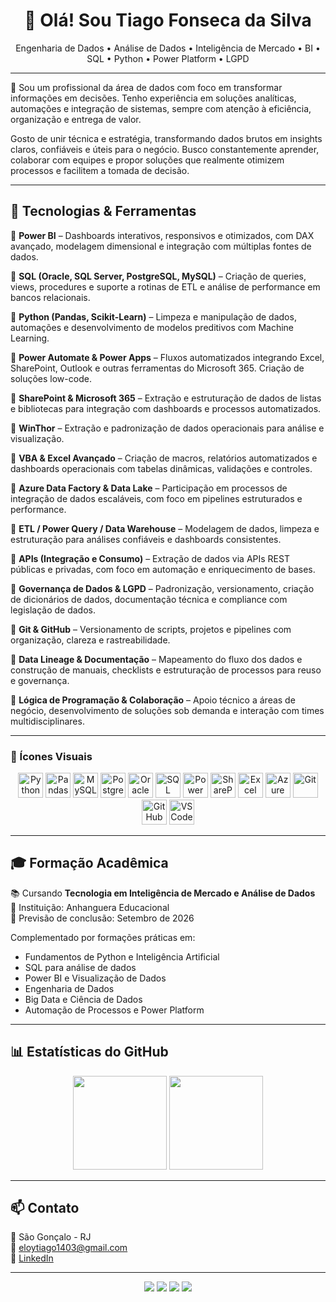 <h1 align="center">👋 Olá! Sou Tiago Fonseca da Silva</h1>
<p align="center">
Engenharia de Dados • Análise de Dados • Inteligência de Mercado • BI • SQL • Python • Power Platform • LGPD
</p>

---

🎯 Sou um profissional da área de dados com foco em transformar informações em decisões. Tenho experiência em soluções analíticas, automações e integração de sistemas, sempre com atenção à eficiência, organização e entrega de valor.

Gosto de unir técnica e estratégia, transformando dados brutos em insights claros, confiáveis e úteis para o negócio. Busco constantemente aprender, colaborar com equipes e propor soluções que realmente otimizem processos e facilitem a tomada de decisão.

---

## 🚀 Tecnologias & Ferramentas

🔹 **Power BI** – Dashboards interativos, responsivos e otimizados, com DAX avançado, modelagem dimensional e integração com múltiplas fontes de dados.

🔹 **SQL (Oracle, SQL Server, PostgreSQL, MySQL)** – Criação de queries, views, procedures e suporte a rotinas de ETL e análise de performance em bancos relacionais.

🔹 **Python (Pandas, Scikit-Learn)** – Limpeza e manipulação de dados, automações e desenvolvimento de modelos preditivos com Machine Learning.

🔹 **Power Automate & Power Apps** – Fluxos automatizados integrando Excel, SharePoint, Outlook e outras ferramentas do Microsoft 365. Criação de soluções low-code.

🔹 **SharePoint & Microsoft 365** – Extração e estruturação de dados de listas e bibliotecas para integração com dashboards e processos automatizados.

🔹 **WinThor** – Extração e padronização de dados operacionais para análise e visualização.

🔹 **VBA & Excel Avançado** – Criação de macros, relatórios automatizados e dashboards operacionais com tabelas dinâmicas, validações e controles.

🔹 **Azure Data Factory & Data Lake** – Participação em processos de integração de dados escaláveis, com foco em pipelines estruturados e performance.

🔹 **ETL / Power Query / Data Warehouse** – Modelagem de dados, limpeza e estruturação para análises confiáveis e dashboards consistentes.

🔹 **APIs (Integração e Consumo)** – Extração de dados via APIs REST públicas e privadas, com foco em automação e enriquecimento de bases.

🔹 **Governança de Dados & LGPD** – Padronização, versionamento, criação de dicionários de dados, documentação técnica e compliance com legislação de dados.

🔹 **Git & GitHub** – Versionamento de scripts, projetos e pipelines com organização, clareza e rastreabilidade.

🔹 **Data Lineage & Documentação** – Mapeamento do fluxo dos dados e construção de manuais, checklists e estruturação de processos para reuso e governança.

🔹 **Lógica de Programação & Colaboração** – Apoio técnico a áreas de negócio, desenvolvimento de soluções sob demanda e interação com times multidisciplinares.

---

### 🧰 Ícones Visuais

<p align="center">
  <img src="https://cdn.jsdelivr.net/gh/devicons/devicon/icons/python/python-original.svg" width="40" title="Python"/>
  <img src="https://cdn.jsdelivr.net/gh/devicons/devicon/icons/pandas/pandas-original.svg" width="40" title="Pandas"/>
  <img src="https://cdn.jsdelivr.net/gh/devicons/devicon/icons/mysql/mysql-original.svg" width="40" title="MySQL"/>
  <img src="https://cdn.jsdelivr.net/gh/devicons/devicon/icons/postgresql/postgresql-original.svg" width="40" title="PostgreSQL"/>
  <img src="https://cdn.jsdelivr.net/gh/devicons/devicon/icons/oracle/oracle-original.svg" width="40" title="Oracle"/>
  <img src="https://cdn.jsdelivr.net/gh/devicons/devicon/icons/microsoftsqlserver/microsoftsqlserver-plain.svg" width="40" title="SQL Server"/>
  <img src="https://img.icons8.com/color/48/000000/power-bi.png" width="40" title="Power BI"/>
  <img src="https://img.icons8.com/color/48/000000/microsoft-sharepoint-2019.png" width="40" title="SharePoint"/>
  <img src="https://img.icons8.com/fluency/48/000000/microsoft-excel-2019.png" width="40" title="Excel VBA"/>
  <img src="https://img.icons8.com/color/48/000000/azure-1.png" width="40" title="Azure Data Factory"/>
  <img src="https://cdn.jsdelivr.net/gh/devicons/devicon/icons/git/git-original.svg" width="40" title="Git"/>
  <img src="https://cdn.jsdelivr.net/gh/devicons/devicon/icons/github/github-original.svg" width="40" title="GitHub"/>
  <img src="https://cdn.jsdelivr.net/gh/devicons/devicon/icons/vscode/vscode-original.svg" width="40" title="VS Code"/>
</p>

---

## 🎓 Formação Acadêmica

📚 Cursando **Tecnologia em Inteligência de Mercado e Análise de Dados**  
🏫 Instituição: Anhanguera Educacional  
📅 Previsão de conclusão: Setembro de 2026

Complementado por formações práticas em:
- Fundamentos de Python e Inteligência Artificial
- SQL para análise de dados
- Power BI e Visualização de Dados
- Engenharia de Dados
- Big Data e Ciência de Dados
- Automação de Processos e Power Platform

---

## 📊 Estatísticas do GitHub

<p align="center">
  <img src="https://github-readme-stats.vercel.app/api?username=tiago639&show_icons=true&theme=radical" height="150"/>
  <img src="https://github-readme-stats.vercel.app/api/top-langs/?username=tiago639&layout=compact&theme=radical" height="150"/>
</p>

---

## 📫 Contato

📍 São Gonçalo - RJ  
📧 eloytiago1403@gmail.com  
🔗 [LinkedIn](https://www.linkedin.com/in/tiago-fonseca-da-silva-126aa22a5)

---

<p align="center">
  <img src="https://img.shields.io/badge/Power_BI-analytics-yellow?style=for-the-badge&logo=powerbi&logoColor=black"/>
  <img src="https://img.shields.io/badge/SQL-Server-blue?style=for-the-badge&logo=microsoftsqlserver&logoColor=white"/>
  <img src="https://img.shields.io/badge/Python-Automation-blue?style=for-the-badge&logo=python&logoColor=white"/>
  <img src="https://img.shields.io/badge/Governança-LGPD-lightgrey?style=for-the-badge"/>
</p>
